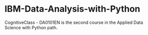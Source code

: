 # IBM-Data-Analysis-with-Python
CognitiveClass - DA0101EN is the second course in the Applied Data Science with Python path.
